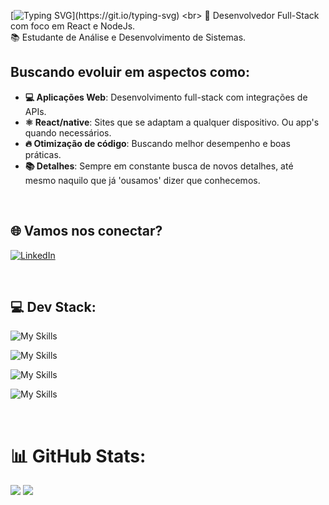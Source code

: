 [![Typing SVG](https://readme-typing-svg.herokuapp.com?font=Montserrat+Black&size=40&duration=2000&pause=1000&width=550&height=75&lines=Ol%C3%A1%2C+me+chamo+Tailison!)](https://git.io/typing-svg) <br>
🎯 Desenvolvedor Full-Stack com foco em React e NodeJs. <br>
📚 Estudante de Análise e Desenvolvimento de Sistemas. <br>

##  Buscando evoluir em aspectos como:
- **💻 Aplicações Web**: Desenvolvimento full-stack com integrações de APIs.
- **⚛️ React/native**: Sites que se adaptam a qualquer dispositivo. Ou app's quando necessários.
- **🔥 Otimização de código**: Buscando melhor desempenho e boas práticas.
- **📚 Detalhes**: Sempre em constante busca de novos detalhes, até mesmo naquilo que já 'ousamos' dizer que conhecemos.
<br>


## 🌐 Vamos nos conectar? <br> 
[![LinkedIn](https://img.shields.io/badge/LinkedIn-%230077B5.svg?logo=linkedin&logoColor=white&sizeLogo=50)](https://linkedin.com/in/tailison-ramos-22845432a) 

<br>

## 💻 Dev Stack:
![My Skills](https://skillicons.dev/icons?i=html,css,js,react)

![My Skills](https://skillicons.dev/icons?i=nodejs,py,postgres,firebase)

![My Skills](https://skillicons.dev/icons?i=ae,ps,ai,figma)

![My Skills](https://skillicons.dev/icons?i=git,github) 

<br>

# 📊 GitHub Stats:
![](https://github-readme-streak-stats.herokuapp.com/?user=0tarso&theme=react&hide_border=true)
![](https://github-readme-stats.vercel.app/api/top-langs/?username=0tarso&theme=react&hide_border=true&include_all_commits=true&count_private=true&layout=compact)

